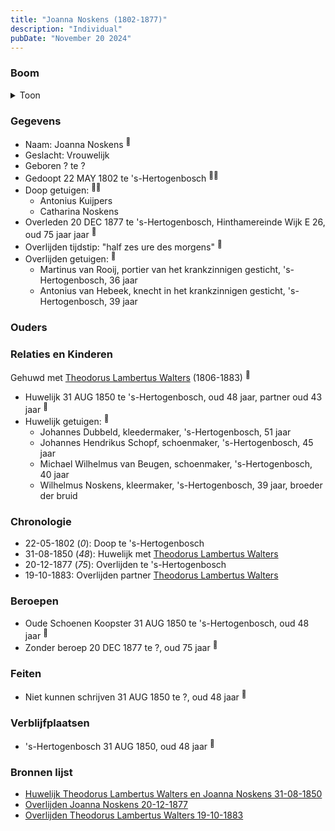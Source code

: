 ```yaml
---
title: "Joanna Noskens (1802-1877)"
description: "Individual"
pubDate: "November 20 2024"
---
```


### Boom
<details><summary>Toon</summary>

![test](https://www.plantuml.com/plantuml/svg/ZP9RQy9048NVzrSC-k2Ja1YiLeBrqjWBlGYrb3x99ZjDGZQxihCYGVpltMYmFfJIjs7cd9bl3piXoutTbf9HaQiDDxo4c2T5QlHMYRcMse0rN94ReR8iomL2afj4ugd6ScChAB6CqT2fHHODQbjja5riJIGdWZq3W9as0iqgovD28L4ObZnNup44xC1O1vR7KyJOoT9wr5mf3Y-Q2bJK0axmu7c-xy7PsLxCeY0AtFhzLuvI720SnJokrh6sLk9e3BqUF4y_mHzwFRYvK56nbNBDbLWdHXF5sX7LSWzkexcJ3mRGeUuz6gjJLB6c9Aif6xHLXbfeioLuudK2rbKVNBe0pfpUS0ZGZe95Vp7xWyyVm5kqhFck_iFdNyFhVENam-0tlWOl7ErGY5obpX7uC7s_Suw-TqHREBGWWBRCqynMAANUERm3QwBjTXi5Qzxmqs0JLC9zcMy0)
</details>

### Gegevens
- Naam: Joanna Noskens <sup><a href="../s00147/" style="text-decoration:none" title="Huwelijk Theodorus Lambertus Walters en Joanna Noskens 31-08-1850">:link:</a></sup>
- Geslacht: Vrouwelijk
- Geboren ? te ? 
- Gedoopt 22 MAY 1802 te 's-Hertogenbosch <sup><a href="../s00147/" style="text-decoration:none" title="Huwelijk Theodorus Lambertus Walters en Joanna Noskens 31-08-1850">:link:</a><a href="../s00230/" style="text-decoration:none" title="Doop Joanna Noskens 22-05-1802">:link:</a></sup>
- Doop getuigen: <sup><a href="../s00147/" style="text-decoration:none" title="Huwelijk Theodorus Lambertus Walters en Joanna Noskens 31-08-1850">:link:</a><a href="../s00230/" style="text-decoration:none" title="Doop Joanna Noskens 22-05-1802">:link:</a></sup>
  - Antonius Kuijpers
  - Catharina Noskens
- Overleden 20 DEC 1877 te 's-Hertogenbosch, Hinthamereinde Wijk E 26, oud 75 jaar jaar <sup><a href="../s00154/" style="text-decoration:none" title="Overlijden Joanna Noskens 20-12-1877">:link:</a></sup>
- Overlijden tijdstip: "half zes ure des morgens" <sup><a href="../s00154/" style="text-decoration:none" title="Overlijden Joanna Noskens 20-12-1877">:link:</a></sup>
- Overlijden getuigen: <sup><a href="../s00154/" style="text-decoration:none" title="Overlijden Joanna Noskens 20-12-1877">:link:</a></sup>
  - Martinus van Rooij, portier van het krankzinnigen gesticht, \'s-Hertogenbosch, 36 jaar
  - Antonius van Hebeek, knecht in het krankzinnigen gesticht, \'s-Hertogenbosch, 39 jaar

### Ouders

### Relaties en Kinderen

Gehuwd met [Theodorus Lambertus Walters](../i00088/) (1806-1883) <sup><a href="../s00147/" style="text-decoration:none" title="Huwelijk Theodorus Lambertus Walters en Joanna Noskens 31-08-1850">:link:</a></sup>
- Huwelijk 31 AUG 1850 te 's-Hertogenbosch, oud 48 jaar, partner oud 43 jaar <sup><a href="../s00147/" style="text-decoration:none" title="Huwelijk Theodorus Lambertus Walters en Joanna Noskens 31-08-1850">:link:</a></sup>
- Huwelijk getuigen:  <sup><a href="../s00147/" style="text-decoration:none" title="Huwelijk Theodorus Lambertus Walters en Joanna Noskens 31-08-1850">:link:</a></sup>
  - Johannes Dubbeld, kleedermaker, \'s-Hertogenbosch, 51 jaar
  - Johannes Hendrikus Schopf, schoenmaker, \'s-Hertogenbosch, 45 jaar
  - Michael Wilhelmus van Beugen, schoenmaker, \'s-Hertogenbosch, 40 jaar
  - Wilhelmus Noskens, kleermaker, \'s-Hertogenbosch, 39 jaar, broeder der bruid

### Chronologie
- 22-05-1802 (<i>0</i>): Doop te 's-Hertogenbosch
- 31-08-1850 (<i>48</i>): Huwelijk met [Theodorus Lambertus Walters](../i00088/)
- 20-12-1877 (<i>75</i>): Overlijden te 's-Hertogenbosch
- 19-10-1883: Overlijden partner [Theodorus Lambertus Walters](../i00088/)

### Beroepen
- Oude Schoenen Koopster 31 AUG 1850 te 's-Hertogenbosch, oud 48 jaar <sup><a href="../s00147/" style="text-decoration:none" title="Huwelijk Theodorus Lambertus Walters en Joanna Noskens 31-08-1850">:link:</a></sup>
- Zonder beroep 20 DEC 1877 te ?, oud 75 jaar <sup><a href="../s00154/" style="text-decoration:none" title="Overlijden Joanna Noskens 20-12-1877">:link:</a></sup>

### Feiten
- Niet kunnen schrijven 31 AUG 1850 te ?, oud 48 jaar <sup><a href="../s00147/" style="text-decoration:none" title="Huwelijk Theodorus Lambertus Walters en Joanna Noskens 31-08-1850">:link:</a></sup>

### Verblijfplaatsen
- 's-Hertogenbosch  31 AUG 1850, oud 48 jaar  <sup><a href="../s00147/" style="text-decoration:none" title="Huwelijk Theodorus Lambertus Walters en Joanna Noskens 31-08-1850">:link:</a></sup>

### Bronnen lijst
- [Huwelijk Theodorus Lambertus Walters en Joanna Noskens 31-08-1850](../s00147/)
- [Overlijden Joanna Noskens 20-12-1877](../s00154/)
- [Overlijden Theodorus Lambertus Walters 19-10-1883](../s00156/)